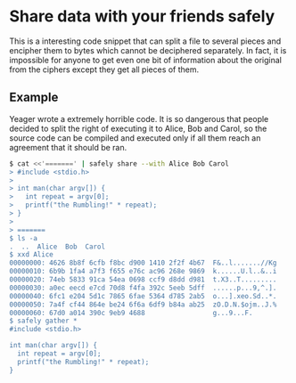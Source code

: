 # Share data with your friends safely

This is a interesting code snippet that can split a file to several
pieces and encipher them to bytes which cannot be deciphered
separately. In fact, it is impossible for anyone to get even one bit
of information about the original from the ciphers except they get all
pieces of them.

## Example

Yeager wrote a extremely horrible code. It is so dangerous that people
decided to split the right of executing it to Alice, Bob and Carol, so
the source code can be compiled and executed only if all them reach an
agreement that it should be ran.

```bash
$ cat <<'=======' | safely share --with Alice Bob Carol
> #include <stdio.h>
>
> int man(char argv[]) {
>   int repeat = argv[0];
>   printf("the Rumbling!" * repeat);
> }
>
> =======
$ ls -a
.  ..  Alice  Bob  Carol
$ xxd Alice
00000000: 4626 8b8f 6cfb f8bc d900 1410 2f2f 4b67  F&..l.......//Kg
00000010: 6b9b 1fa4 a7f3 f655 e76c ac96 268e 9869  k......U.l..&..i
00000020: 74eb 5833 91ca 54ea 0698 ccf9 d8dd d981  t.X3..T.........
00000030: a0ec eecd e7cd 70d8 f4fa 392c 5eeb 5dff  ......p...9,^.].
00000040: 6fc1 e204 5d1c 7865 6fae 5364 d785 2ab5  o...].xeo.Sd..*.
00000050: 7a4f cf44 864e be24 6f6a 6df9 b84a ab25  zO.D.N.$ojm..J.%
00000060: 67d0 a014 390c 9eb9 4688                 g...9...F.
$ safely gather *
#include <stdio.h>

int man(char argv[]) {
  int repeat = argv[0];
  printf("the Rumbling!" * repeat);
}
```

